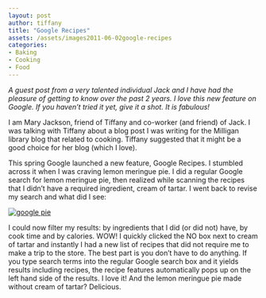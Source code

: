 ```yaml
---
layout: post
author: tiffany
title: "Google Recipes"
assets: /assets/images2011-06-02google-recipes
categories: 
- Baking
- Cooking
- Food
---
```


_A guest post from a very talented individual Jack and I have had the pleasure of getting to know over the past 2 years. I love this new feature on Google. If you haven’t tried it yet, give it a shot. It is fabulous!_

I am Mary Jackson, friend of Tiffany and co-worker (and friend) of Jack. I was talking with Tiffany about a blog post I was writing for the Milligan library blog that related to cooking. Tiffany suggested that it might be a good choice for her blog (which I love).

This spring Google launched a new feature, Google Recipes. I stumbled across it when I was craving lemon meringue pie. I did a regular Google search for lemon meringue pie, then realized while scanning the recipes that I didn’t have a required ingredient, cream of tartar. I went back to revise my search and what did I see:

[![](jekyll_uploads/2011/06/google-pie-575x465.png "google pie")](http://www.sweetpeonies.com/2011/06/google-recipes/google-pie/)

[](http://1.bp.blogspot.com/-xq4SBaMHOpU/TeesWcvMsjI/AAAAAAAAAoA/bXCgPm-f8ng/s1600/google+pie.PNG)I could now filter my results: by ingredients that I did (or did not) have, by cook time and by calories. WOW! I quickly clicked the NO box next to cream of tartar and instantly I had a new list of recipes that did not require me to make a trip to the store. The best part is you don’t have to do anything. If you type search terms into the regular Google search box and it yields results including recipes, the recipe features automatically pops up on the left hand side of the results. I love it! And the lemon meringue pie made without cream of tartar? Delicious.